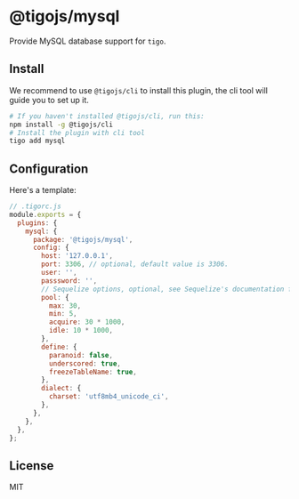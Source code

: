 # @tigojs/mysql

Provide MySQL database support for `tigo`.

## Install

We recommend to use `@tigojs/cli` to install this plugin, the cli tool will guide you to set up it.

```bash
# If you haven't installed @tigojs/cli, run this:
npm install -g @tigojs/cli
# Install the plugin with cli tool
tigo add mysql
```

## Configuration

Here's a template:

```javascript
// .tigorc.js
module.exports = {
  plugins: {
    mysql: {
      package: '@tigojs/mysql',
      config: {
        host: '127.0.0.1',
        port: 3306, // optional, default value is 3306.
        user: '',
        passsword: '',
        // Sequelize options, optional, see Sequelize's documentation for details.
        pool: {
          max: 30,
          min: 5,
          acquire: 30 * 1000,
          idle: 10 * 1000,
        },
        define: {
          paranoid: false,
          underscored: true,
          freezeTableName: true,
        },
        dialect: {
          charset: 'utf8mb4_unicode_ci',
        },
      },
    },
  },
};
```

## License

MIT
